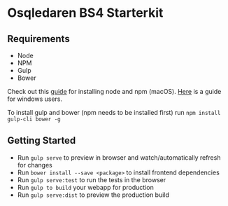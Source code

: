 # Osqledaren BS4 Starterkit

## Requirements

- Node
- NPM
- Gulp
- Bower

Check out this [guide](https://changelog.com/posts/install-node-js-with-homebrew-on-os-x ) for installing node and npm (macOS). [Here](http://blog.teamtreehouse.com/install-node-js-npm-windows) is a guide for windows users.

To install gulp and bower (npm needs to be installed first) run `npm install gulp-cli bower -g`

## Getting Started

- Run `gulp serve` to preview in browser and watch/automatically refresh for changes
- Run `bower install --save <package>` to install frontend dependencies
- Run `gulp serve:test` to run the tests in the browser
- Run `gulp to build` your webapp for production
- Run `gulp serve:dist` to preview the production build

